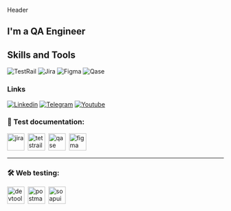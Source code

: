   Header

  ## I'm a QA Engineer

  ## Skills and Tools
  ![TestRail](https://img.shields.io/badge/TestRail-000000?style=flat-square&logo=Testrail)
  ![Jira](https://img.shields.io/badge/Jira-000000?style=flat-square&logo=Jira)
  ![Figma](https://img.shields.io/badge/Figma-000000?style=flat-square&logo=Figma)
  ![Qase](https://img.shields.io/badge/Qase-000000?style=flat-square&logo=Qase)
 

  ### Links
[![Linkedin](https://img.shields.io/badge/Linkedin-000000?style=flat-square&logo=linkedin)](https://www.linkedin.com/in/viachaslau-sakkhar)
[![Telegram](https://img.shields.io/badge/Telegram-000000?style=flat-square&logo=Telegram)](http://t.me/mrskavik)
[![Youtube](https://img.shields.io/badge/Youtube-000000?style=flat-square&logo=Youtube)](https://www.youtube.com/@CukarPlay)

### 📁 Test documentation:

<div>
  <img src="https://cdn.jsdelivr.net/gh/devicons/devicon/icons/jira/jira-original.svg" title="jira" alt="jira" width="40" height="40"/>&nbsp
  <img src="https://codahosted.io/packs/21236/unversioned/assets/LOGO/ba1091c59bab89cd2fd0f289622731fe16113d7b00905abe64759c313a4b73b76c1b0426076ed76cb74752234c734131df46992d5b8b48fc13e264240e4f7119f736cfeb64df36ded54b5cbf6198b9cadedf18dd0cac5c7dbcd16e6336c29363cd1292ba" title="testrail" alt="tetstrail" width="40" height="40"/>&nbsp
  <img src="https://luna1.co/eb0187.png" title="qase" alt="qase" width="40" height="40"/>&nbsp
  <img src="https://cdn.jsdelivr.net/gh/devicons/devicon/icons/figma/figma-original.svg" title="figma" alt="figma" width="40" height="40"/>&nbsp
</div>

---

### 🛠 Web testing:

<div>
  <img src="https://d33wubrfki0l68.cloudfront.net/38b5c953a4667366685d55db55d057c86db1fc54/a0fdc/static/acae6b24d940347661ca901ea07f47c1/chrome-dev-logo-icon.png" title="devtools" alt="devtools" width="40" height="40"/>&nbsp
  <img src="https://seeklogo.com/images/P/postman-logo-0087CA0D15-seeklogo.com.png" title="postman" alt="postman" width="40" height="40"/>&nbsp
  <img src="https://static0.smartbear.co/smartbearbrand/media/images/home/soapui-icon.svg" title="soapui" alt="soapui" width="40" height="40"/>&nbsp
</div>

